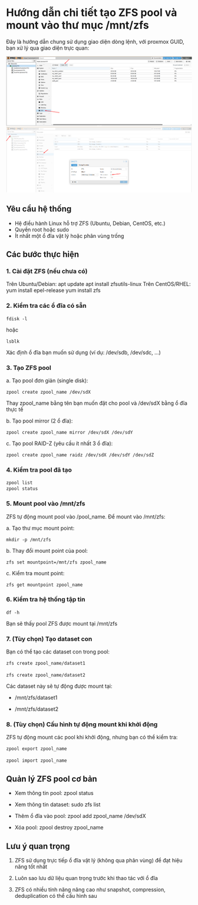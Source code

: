 # Hướng dẫn chi tiết tạo ZFS pool và mount vào thư mục /mnt/zfs

Đây là hướng dẫn chung sử dụng giao diện dòng lệnh, với proxmox GUID, bạn xử lý qua giao diện trực quan:

  <img src="zfsimages/Screenshot_6.png">

  <img src="zfsimages/Screenshot_8.png">

## Yêu cầu hệ thống
- Hệ điều hành Linux hỗ trợ ZFS (Ubuntu, Debian, CentOS, etc.)
- Quyền root hoặc sudo
- Ít nhất một ổ đĩa vật lý hoặc phân vùng trống

## Các bước thực hiện

### 1. Cài đặt ZFS (nếu chưa có)

Trên Ubuntu/Debian:
    apt update
    apt install zfsutils-linux
Trên CentOS/RHEL:
    yum install epel-release
    yum install zfs
### 2. Kiểm tra các ổ đĩa có sẵn
    fdisk -l
	
hoặc

    lsblk
	
Xác định ổ đĩa bạn muốn sử dụng (ví dụ: /dev/sdb, /dev/sdc, ...)

### 3. Tạo ZFS pool

a. Tạo pool đơn giản (single disk):

    zpool create zpool_name /dev/sdX
	
Thay zpool_name bằng tên bạn muốn đặt cho pool và /dev/sdX bằng ổ đĩa thực tế

b. Tạo pool mirror (2 ổ đĩa):

    zpool create zpool_name mirror /dev/sdX /dev/sdY
	
c. Tạo pool RAID-Z (yêu cầu ít nhất 3 ổ đĩa):

    zpool create zpool_name raidz /dev/sdX /dev/sdY /dev/sdZ
	
### 4. Kiểm tra pool đã tạo

    zpool list
    zpool status
	
### 5. Mount pool vào /mnt/zfs

ZFS tự động mount pool vào /pool_name. Để mount vào /mnt/zfs:

a. Tạo thư mục mount point:

    mkdir -p /mnt/zfs
	
b. Thay đổi mount point của pool:

    zfs set mountpoint=/mnt/zfs zpool_name
	
c. Kiểm tra mount point:

    zfs get mountpoint zpool_name
	
### 6. Kiểm tra hệ thống tập tin

    df -h
Bạn sẽ thấy pool ZFS được mount tại /mnt/zfs

### 7. (Tùy chọn) Tạo dataset con

Bạn có thể tạo các dataset con trong pool:

    zfs create zpool_name/dataset1
	
    zfs create zpool_name/dataset2
	
Các dataset này sẽ tự động được mount tại:

- /mnt/zfs/dataset1

- /mnt/zfs/dataset2

### 8. (Tùy chọn) Cấu hình tự động mount khi khởi động
ZFS tự động mount các pool khi khởi động, nhưng bạn có thể kiểm tra:

    zpool export zpool_name
	
    zpool import zpool_name
	
## Quản lý ZFS pool cơ bản

- Xem thông tin pool:     zpool status

- Xem thông tin dataset: sudo zfs list

- Thêm ổ đĩa vào pool:     zpool add zpool_name /dev/sdX

- Xóa pool:     zpool destroy zpool_name

## Lưu ý quan trọng

1. ZFS sử dụng trực tiếp ổ đĩa vật lý (không qua phân vùng) để đạt hiệu năng tốt nhất

2. Luôn sao lưu dữ liệu quan trọng trước khi thao tác với ổ đĩa

3. ZFS có nhiều tính năng nâng cao như snapshot, compression, deduplication có thể cấu hình sau
